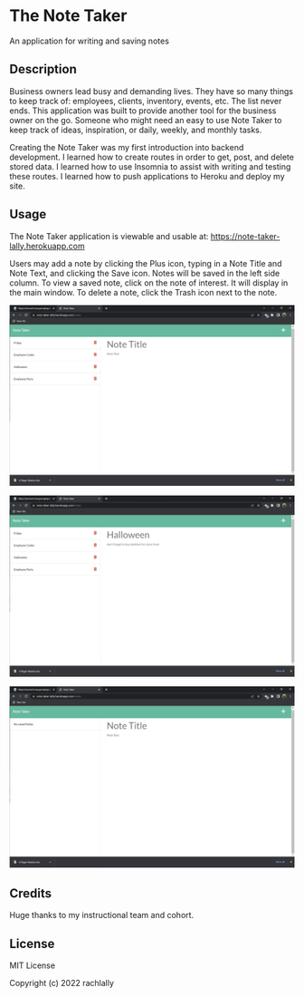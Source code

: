 # The Note Taker
An application for writing and saving notes

## Description

Business owners lead busy and demanding lives.  They have so many things to keep track of: employees, clients, inventory, events, etc. The list never ends.  This application was built to provide another tool for the business owner on the go.  Someone who might need an easy to use Note Taker to keep track of ideas, inspiration, or daily, weekly, and monthly tasks. 

Creating the Note Taker was my first introduction into backend development.  I learned how to create routes in order to get, post, and delete stored data.  I learned how to use Insomnia to assist with writing and testing these routes.  I learned how to push applications to Heroku and deploy my site. 

## Usage

The Note Taker application is viewable and usable at: https://note-taker-lally.herokuapp.com

Users may add a note by clicking the Plus icon, typing in a Note Title and Note Text, and clicking the Save icon.  Notes will be saved in the left side column.  To view a saved note, click on the note of interest.  It will display in the main window.  To delete a note, click the Trash icon next to the note.

![NoteTaker](readme-assets/NoteTaker.png)

![AddNotes](readme-assets/AddNotes.png)

![DeleteNotes](readme-assets/DeleteNotes.png)

## Credits

Huge thanks to my instructional team and cohort.

## License

MIT License

Copyright (c) 2022 rachlally